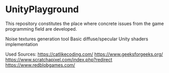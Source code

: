 # UnityPlayground
This repository constitutes the place where concrete issues from the game programming field are developed. 

Noise textures generation tool 
Basic diffuse/specular Unity shaders implementation 





Used Sources: 
https://catlikecoding.com/
https://www.geeksforgeeks.org/
https://www.scratchapixel.com/index.php?redirect
https://www.redblobgames.com/
